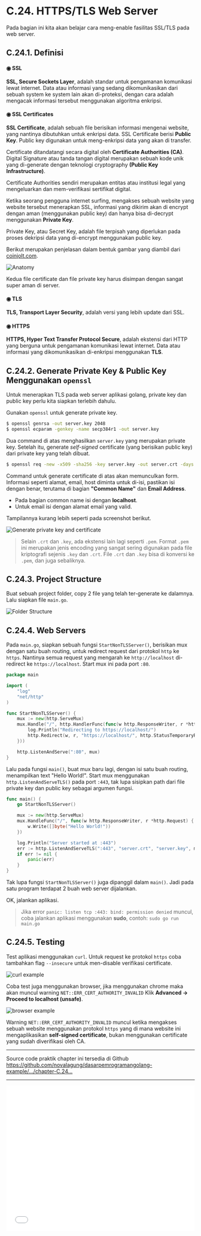 # C.24. HTTPS/TLS Web Server

Pada bagian ini kita akan belajar cara meng-enable fasilitas SSL/TLS pada web server.

## C.24.1. Definisi

#### ◉ SSL

**SSL, Secure Sockets Layer**, adalah standar untuk pengamanan komunikasi lewat internet. Data atau informasi yang sedang dikomunikasikan dari sebuah system ke system lain akan di-proteksi, dengan cara adalah mengacak informasi tersebut menggunakan algoritma enkripsi.

#### ◉ SSL Certificates

**SSL Certificate**, adalah sebuah file berisikan informasi mengenai website, yang nantinya dibutuhkan untuk enkripsi data. SSL Certificate berisi **Public Key**. Public key digunakan untuk meng-enkripsi data yang akan di transfer.

Certificate ditandatangi secara digital oleh **Certificate Authorities (CA)**. Digital Signature atau tanda tangan digital merupakan sebuah kode unik yang di-generate dengan teknologi cryptography **(Public Key Infrastructure)**.

Certificate Authorities sendiri merupakan entitas atau institusi legal yang mengeluarkan dan mem-verifikasi sertifikat digital.

Ketika seorang pengguna internet surfing, mengakses sebuah website yang website tersebut menerapkan SSL, informasi yang dikirim akan di encrypt dengan aman (menggunakan public key) dan hanya bisa di-decrypt menggunakan **Private Key**.

Private Key, atau Secret Key, adalah file terpisah yang diperlukan pada proses dekripsi data yang di-encrypt menggunakan public key.

Berikut merupakan penjelasan dalam bentuk gambar yang diambil dari [coinjolt.com](https://coinjolt.com/what-is-a-public-and-private-key/).

![Anatomy](images/C_https_tls_1_diagram.png)

Kedua file certificate dan file private key harus disimpan dengan sangat super aman di server.

#### ◉ TLS

**TLS, Transport Layer Security**, adalah versi yang lebih update dari SSL.

#### ◉ HTTPS

**HTTPS, Hyper Text Transfer Protocol Secure**, adalah ekstensi dari HTTP yang berguna untuk pengamanan komunikasi lewat internet. Data atau informasi yang dikomunikasikan di-enkripsi menggunakan **TLS**.

## C.24.2. Generate Private Key & Public Key Menggunakan `openssl`

Untuk menerapkan TLS pada web server aplikasi golang, private key dan public key perlu kita siapkan terlebih dahulu. 

Gunakan `openssl` untuk generate private key.

```bash
$ openssl genrsa -out server.key 2048
$ openssl ecparam -genkey -name secp384r1 -out server.key
```

Dua command di atas menghasilkan `server.key` yang merupakan private key. Setelah itu, generate *self-signed* certificate (yang berisikan public key) dari private key yang telah dibuat.

```bash
$ openssl req -new -x509 -sha256 -key server.key -out server.crt -days 3650
```

Command untuk generate certificate di atas akan memunculkan form. Informasi seperti alamat, email, host diminta untuk di-isi, pastikan isi dengan benar, terutama di bagian **"Common Name"** dan **Email Address**. 

 - Pada bagian common name isi dengan **localhost**.
 - Untuk email isi dengan alamat email yang valid.

Tampilannya kurang lebih seperti pada screenshot berikut.

![Generate private key and certificate](images/C_https_tls_2_public_and_private_key.png)

> Selain `.crt` dan `.key`, ada ekstensi lain lagi seperti `.pem`. Format `.pem` ini merupakan jenis encoding yang sangat sering digunakan pada file kriptografi sejenis `.key` dan `.crt`. File `.crt` dan `.key` bisa di konversi ke `.pem`, dan juga sebaliknya.

## C.24.3. Project Structure

Buat sebuah project folder, copy 2 file yang telah ter-generate ke dalamnya. Lalu siapkan file `main.go`.

![Folder Structure](images/C_https_tls_3_structure.png)

## C.24.4. Web Servers

Pada `main.go`, siapkan sebuah fungsi `StartNonTLSServer()`, berisikan mux dengan satu buah routing, untuk redirect request dari protokol `http` ke `https`. Nantinya semua request yang mengarah ke `http://localhost` di-redirect ke `https://localhost`. Start mux ini pada port `:80`.

```go
package main

import (
    "log"
    "net/http"
)

func StartNonTLSServer() {
    mux := new(http.ServeMux)
    mux.Handle("/", http.HandlerFunc(func(w http.ResponseWriter, r *http.Request) {
        log.Println("Redirecting to https://localhost/")
        http.Redirect(w, r, "https://localhost/", http.StatusTemporaryRedirect)
    }))

    http.ListenAndServe(":80", mux)
}
```

Lalu pada fungsi `main()`, buat mux baru lagi, dengan isi satu buah routing, menampilkan text "Hello World!". Start mux menggunakan `http.ListenAndServeTLS()` pada port `:443`, tak lupa sisipkan path dari file private key dan public key sebagai argumen fungsi.

```go
func main() {
    go StartNonTLSServer()

    mux := new(http.ServeMux)
    mux.HandleFunc("/", func(w http.ResponseWriter, r *http.Request) {
        w.Write([]byte("Hello World!"))
    })

    log.Println("Server started at :443")
    err := http.ListenAndServeTLS(":443", "server.crt", "server.key", mux)
    if err != nil {
        panic(err)
    }
}
```

Tak lupa fungsi `StartNonTLSServer()` juga dipanggil dalam `main()`. Jadi pada satu program terdapat 2 buah web server dijalankan.

OK, jalankan aplikasi.

> Jika error `panic: listen tcp :443: bind: permission denied` muncul, coba jalankan aplikasi menggunakan **sudo**, contoh: `sudo go run main.go`

## C.24.5. Testing

Test aplikasi menggunakan `curl`. Untuk request ke protokol `https` coba tambahkan flag `--insecure` untuk men-disable verifikasi certificate.

![curl example](images/C_https_tls_4_curl_example.png)

Coba test juga menggunakan browser, jika menggunakan chrome maka akan muncul warning `NET::ERR_CERT_AUTHORITY_INVALID` Klik **Advanced → Proceed to localhost (unsafe)**.

![browser example](images/C_https_tls_5_browser_example.png)

Warning `NET::ERR_CERT_AUTHORITY_INVALID` muncul ketika mengakses sebuah website menggunakan protokol `https` yang di mana website ini mengaplikasikan **self-signed certificate**, bukan menggunakan certificate yang sudah diverifikasi oleh CA.

---

<div class="source-code-link">
    <div class="source-code-link-message">Source code praktik chapter ini tersedia di Github</div>
    <a href="https://github.com/novalagung/dasarpemrogramangolang-example/tree/master/chapter-C.24-https-tls">https://github.com/novalagung/dasarpemrogramangolang-example/.../chapter-C.24...</a>
</div>

---

<iframe src="partial/ebooks.html" width="100%" height="390px" frameborder="0" scrolling="no"></iframe>
